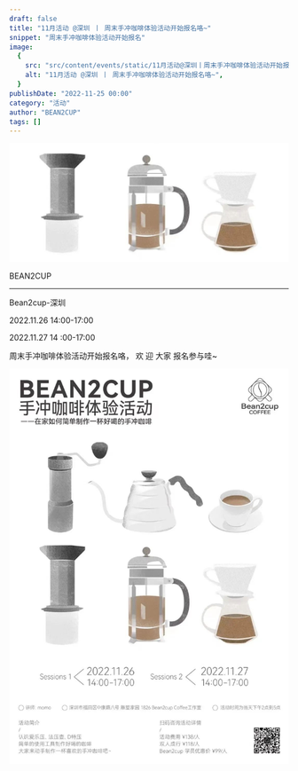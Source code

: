 ```yaml
---
draft: false
title: "11月活动 @深圳 丨 周末手冲咖啡体验活动开始报名咯~"
snippet: "周末手冲咖啡体验活动开始报名"
image:
  {
    src: "src/content/events/static/11月活动@深圳丨周末手冲咖啡体验活动开始报名咯~_01.jpeg",
    alt: "11月活动 @深圳 丨 周末手冲咖啡体验活动开始报名咯~",
  }
publishDate: "2022-11-25 00:00"
category: "活动"
author: "BEAN2CUP"
tags: []
---
```


![cover_image](./static/11月活动@深圳丨周末手冲咖啡体验活动开始报名咯~_01.jpeg)

<!-- # 11 月活动 @深圳 丨 周末手冲咖啡体验活动开始报名咯~ -->

BEAN2CUP

---

Bean2cup-深圳

2022.11.26 14:00-17:00

2022.11.27 14 :00-17:00

周末手冲咖啡体验活动开始报名咯， 欢 迎 大家 报名参与哇~

![](./static/11月活动@深圳丨周末手冲咖啡体验活动开始报名咯~_02.jpeg)
